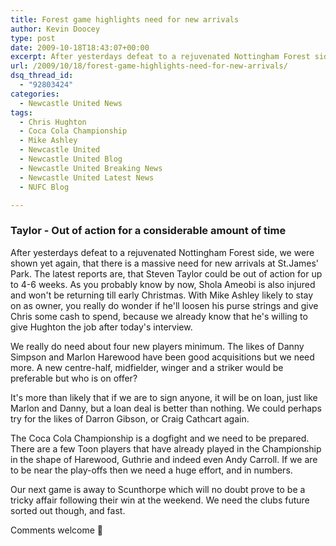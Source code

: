 ```yaml
---
title: Forest game highlights need for new arrivals
author: Kevin Doocey
type: post
date: 2009-10-18T18:43:07+00:00
excerpt: After yesterdays defeat to a rejuvenated Nottingham Forest side, we were shown yet..
url: /2009/10/18/forest-game-highlights-need-for-new-arrivals/
dsq_thread_id:
  - "92803424"
categories:
  - Newcastle United News
tags:
  - Chris Hughton
  - Coca Cola Championship
  - Mike Ashley
  - Newcastle United
  - Newcastle United Blog
  - Newcastle United Breaking News
  - Newcastle United Latest News
  - NUFC Blog

---
```

### Taylor - Out of action for a considerable amount of time

After yesterdays defeat to a rejuvenated Nottingham Forest side, we were shown yet again, that there is a massive need for new arrivals at St.James' Park. The latest reports are, that Steven Taylor could be out of action for up to 4-6 weeks. As you probably know by now, Shola Ameobi is also injured and won't be returning till early Christmas. With Mike Ashley likely to stay  on as owner, you really do wonder if he'll loosen his purse strings and give Chris some cash to spend, because we already know that he's willing to give Hughton the job after today's interview.

We really do need about four new players minimum. The likes of Danny Simpson and Marlon Harewood have been good acquisitions but we need more. A new centre-half, midfielder, winger and a striker would be preferable but who is on offer?

It's more than likely that if we are to sign anyone, it will be on loan, just like Marlon and Danny, but a loan deal is better than nothing. We could perhaps try for the likes of Darron Gibson, or Craig Cathcart again.

The Coca Cola Championship is a dogfight and we need to be prepared. There are a few Toon players that have already played in the Championship in the shape of Harewood, Guthrie and indeed even Andy Carroll. If we are to be near the play-offs then we need a huge effort, and in numbers.

Our next game is away to Scunthorpe which will no doubt prove to be a tricky affair following their win at the weekend. We need the clubs future sorted out though, and fast.

Comments welcome 🙂
